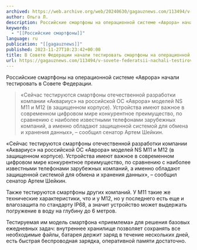 ```yaml
---
archived: https://web.archive.org/web/20240630/gagauznews.com/113494/v-sovete-federatsii-nachali-testirovat-smartfony-na-operatsionnoj-sisteme-avrora.html
author: Ольга Л.
description: Российские смартфоны на операционной системе «Аврора» начали тестировать в Совете Федерации. «Сейчас тестируются смартфоны отечественной разработки компании «Аквариус» на российской ОС «Аврора» моделей NS M11 и M12 (в защищенном корпусе). Устройства имеют важное в современном цифровом мире конкурентное преимущество, по сравнению с наиболее известными телефонами зарубежных компаний, а именно обладают защищенной системой для обмена и хранения данных», – сообщил сенатор Артем Шейкин. Также тестируются смартфоны других компаний. У M11 такие же технические характеристики, что и у M12, но у последнего есть еще и влагозащита по стандарту IP68, а значит устройство может выдержать погружение в воду на глубину до 6 метров. Тестируемая […]
keywords:
  - "[[Российские смартфоны]]"
language: ru
publication: "[[gagauznews]]"
published: 2023-11-27T10:23:42+00:00
title: В Совете Федерации начали тестировать смартфоны на операционной системе "Аврора"
url: https://gagauznews.com/113494/v-sovete-federatsii-nachali-testirovat-smartfony-na-operatsionnoj-sisteme-avrora.html
---
```


Российские смартфоны на операционной системе «Аврора» начали тестировать в Совете Федерации.

> «Сейчас тестируются смартфоны отечественной разработки компании «Аквариус» на российской ОС «Аврора» моделей NS M11 и M12 (в защищенном корпусе). Устройства имеют важное в современном цифровом мире конкурентное преимущество, по сравнению с наиболее известными телефонами зарубежных компаний, а именно обладают защищенной системой для обмена и хранения данных», – сообщил сенатор Артем Шейкин.

«Сейчас тестируются смартфоны отечественной разработки компании «Аквариус» на российской ОС «Аврора» моделей NS M11 и M12 (в защищенном корпусе). Устройства имеют важное в современном цифровом мире конкурентное преимущество, по сравнению с наиболее известными телефонами зарубежных компаний, а именно обладают защищенной системой для обмена и хранения данных», – сообщил сенатор Артем Шейкин.

Также тестируются смартфоны других компаний. У M11 такие же технические характеристики, что и у M12, но у последнего есть еще и влагозащита по стандарту IP68, а значит устройство может выдержать погружение в воду на глубину до 6 метров.

Тестируемая им модель смартфона «приемлема» для решения базовых ежедневных задач: внутреннее хранилище позволяет сохранять все необходимые файлы, батарея держит заряд в течение нескольких дней, есть быстрая беспроводная зарядка, оперативной памяти достаточно.